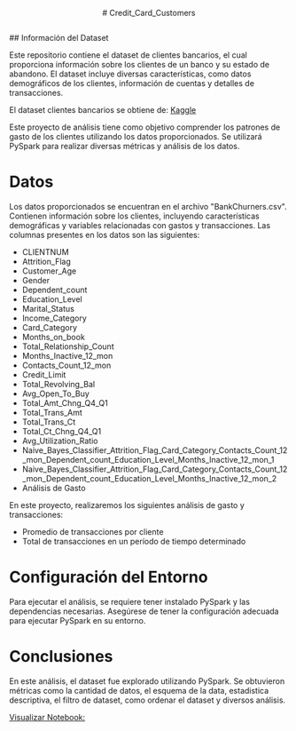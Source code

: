 <p align="center">
# Credit_Card_Customers
</p>
<p align="center">
  <img src="https://github.com/Luzve/Credit_Card_Customers/assets/110582561/d8b05812-e0d3-43d7-bc0a-52f7be8ab384" alt="">
</p>
## Información del Dataset

Este repositorio contiene el dataset de clientes bancarios, el cual proporciona 
información sobre los clientes de un banco y su estado de abandono. 
El dataset incluye diversas características, como datos demográficos de los clientes, 
información de cuentas y detalles de transacciones.

El dataset clientes bancarios se obtiene de:
[Kaggle](https://www.kaggle.com/sakshigoyal7/credit-card-customers) 

Este proyecto de análisis tiene como objetivo comprender los patrones de gasto de los clientes
utilizando los datos proporcionados. Se utilizará PySpark para realizar diversas métricas y análisis de los datos.

# Datos
Los datos proporcionados se encuentran en el archivo "BankChurners.csv". Contienen información sobre los clientes,
incluyendo características demográficas y variables relacionadas con gastos y transacciones. 
Las columnas presentes en los datos son las siguientes:

- CLIENTNUM
- Attrition_Flag
- Customer_Age
- Gender
- Dependent_count
- Education_Level
- Marital_Status
- Income_Category
- Card_Category
- Months_on_book
- Total_Relationship_Count
- Months_Inactive_12_mon
- Contacts_Count_12_mon
- Credit_Limit
- Total_Revolving_Bal
- Avg_Open_To_Buy
- Total_Amt_Chng_Q4_Q1
- Total_Trans_Amt
- Total_Trans_Ct
- Total_Ct_Chng_Q4_Q1
- Avg_Utilization_Ratio
- Naive_Bayes_Classifier_Attrition_Flag_Card_Category_Contacts_Count_12_mon_Dependent_count_Education_Level_Months_Inactive_12_mon_1
- Naive_Bayes_Classifier_Attrition_Flag_Card_Category_Contacts_Count_12_mon_Dependent_count_Education_Level_Months_Inactive_12_mon_2
- Análisis de Gasto

En este proyecto, realizaremos los siguientes análisis de gasto y transacciones:

- Promedio de transacciones por cliente
- Total de transacciones en un período de tiempo determinado

# Configuración del Entorno

Para ejecutar el análisis, se requiere tener instalado PySpark y las dependencias necesarias. 
Asegúrese de tener la configuración adecuada para ejecutar PySpark en su entorno.


# Conclusiones

En este análisis, el dataset fue explorado utilizando PySpark. Se obtuvieron métricas como la cantidad de datos, el esquema de
la data, estadistica descriptiva, el filtro de dataset, como ordenar el dataset y diversos análisis.

[Visualizar Notebook:](https://github.com/Luzve/Credit_Card_Customers/blob/main/Credit__Card_Customers.ipynb)



